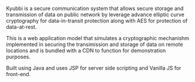 Kyubbi is a secure communication system that allows secure storage and transmission of data on public network by leverage advance elliptic curve cryptography for data-in-transit protection along with AES for protection of data-at-rest.  

This is a web application model that simulates a cryptographic mechanishm implemented in securing the transimission and storage of data on remote locations and is bundled with a CDN to function for demonstration purposes.

Built using Java and uses JSP for server side scripting and Vanilla JS for front-end.
